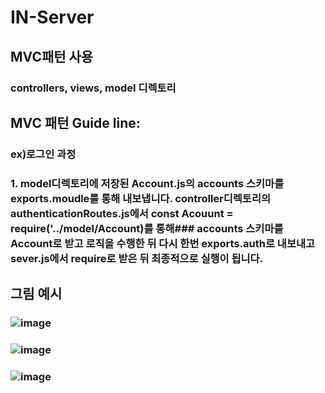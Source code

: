 # IN-Server
## MVC패턴 사용
### controllers, views, model 디렉토리


## MVC 패턴 Guide line: 

### ex)로그인 과정
### 1. model디렉토리에 저장된 Account.js의 accounts 스키마를 exports.moudle를 통해 내보냅니다. controller디렉토리의 authenticationRoutes.js에서 const Acouunt = require('../model/Account)를 통해### accounts 스키마를 Account로 받고 로직을 수행한 뒤 다시 한번 exports.auth로 내보내고 sever.js에서 require로 받은 뒤 최종적으로 실행이 됩니다.

## 그림 예시 
### ![image](https://github.com/HanEum-IsalNaesal/IN-Server/assets/83203154/885e95fb-ef3e-404b-ab19-4d6e9a058482)

### ![image](https://github.com/HanEum-IsalNaesal/IN-Server/assets/83203154/68d188fd-9b7c-454f-886a-cfca74b51489)

### ![image](https://github.com/HanEum-IsalNaesal/IN-Server/assets/83203154/bcb225e5-f080-4410-989f-5cefd5c962fa)



